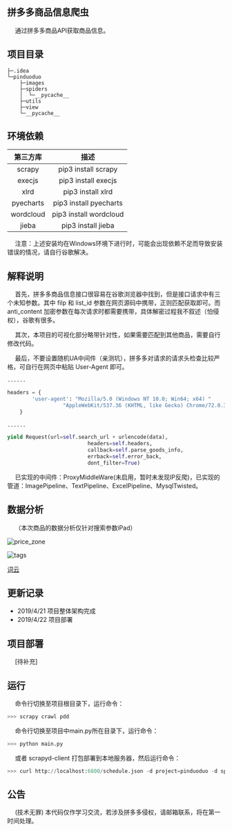 ## 拼多多商品信息爬虫
&emsp; 通过拼多多商品API获取商品信息。

## 项目目录
```
├─.idea
└─pinduoduo
    ├─images
    ├─spiders
    │  └─__pycache__
    ├─utils
    ├─view
    └─__pycache__
```

## 环境依赖
第三方库 | 描述
:---:|:---:
scrapy | pip3 install scrapy
execjs | pip3 install execjs
xlrd | pip3 install xlrd
pyecharts | pip3 install pyecharts
wordcloud | pip3 install wordcloud
jieba | pip3 install jieba

&emsp; 注意：上述安装均在Windows环境下进行时，可能会出现依赖不足而导致安装错误的情况，请自行谷歌解决。

## 解释说明
&emsp; 首先，拼多多商品信息接口很容易在谷歌浏览器中找到，但是接口请求中有三个未知参数。其中 filp 和 list_id 参数在网页源码中携带，正则匹配获取即可。而 anti_content 加密参数在每次请求时都需要携带，具体解密过程我不叙述（怕侵权），谷歌有很多。

&emsp; 其次，本项目的可视化部分略带针对性，如果需要匹配到其他商品，需要自行修改代码。

&emsp; 最后，不要设置随机UA中间件（亲测坑），拼多多对请求的请求头检查比较严格，可自行在网页中粘贴 User-Agent 即可。
```Python
......

headers = {
        'user-agent': "Mozilla/5.0 (Windows NT 10.0; Win64; x64) "
                  "AppleWebKit/537.36 (KHTML, like Gecko) Chrome/72.0.3626.121 Safari/537.36"
    }
    
......

yield Request(url=self.search_url + urlencode(data),
                          headers=self.headers,
                          callback=self.parse_goods_info,
                          errback=self.error_back,
                          dont_filter=True)
```
&emsp; 已实现的中间件：ProxyMiddleWare(未启用，暂时未发现IP反爬)，已实现的管道：ImagePipeline、TextPipeline、ExcelPipeline、MysqlTwisted。

## 数据分析
&emsp; （本次商品的数据分析仅针对搜索参数iPad）

![price_zone](https://github.com/Northxw/Pinduoduo/blob/master/pinduoduo/view/%E5%90%84%E4%BB%B7%E6%A0%BC%E5%8C%BA%E9%97%B4%E7%9A%84%E5%95%86%E5%93%81%E6%95%B0%E9%87%8F.png)

![tags](https://github.com/Northxw/Pinduoduo/blob/master/pinduoduo/view/%E5%95%86%E5%AE%B6%E6%A0%87%E7%AD%BE.png)

[词云](https://github.com/Northxw/Pinduoduo/blob/master/pinduoduo/view/pdd.png)

## 更新记录
- 2019/4/21 项目整体架构完成
- 2019/4/22 项目部署

## 项目部署
&emsp; [待补充]

## 运行
&emsp; 命令行切换至项目根目录下，运行命令：
```Python
>>> scrapy crawl pdd
```
&emsp; 命令行切换至项目中main.py所在目录下，运行命令：
```Python
>>> python main.py
```
&emsp; 或者 scrapyd-client 打包部署到本地服务器，然后运行命令：
```Python
>>> curl http://localhost:6800/schedule.json -d project=pinduoduo -d spider=pdd
```

## 公告
&emsp; (技术无罪) 本代码仅作学习交流，若涉及拼多多侵权，请邮箱联系，将在第一时间处理。
